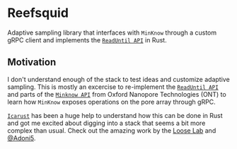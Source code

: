 # Reefsquid

Adaptive sampling library that interfaces with `MinKnow` through a custom gRPC client and implements the [`ReadUntil API`](https://github.com/nanoporetech/read_until_api) in Rust.

## Motivation

I don't understand enough of the stack to test ideas and customize adaptive sampling. This is mostly an excercise to re-implement the [`ReadUntil API`](https://github.com/nanoporetech/read_until_api) and parts of the [`Minknow API`](https://github.com/nanoporetech/minknow_api/tree/master/proto/minknow_api) from Oxford Nanopore Technologies (ONT) to learn how `MinKnow` exposes operations on the pore array through gRPC.

[`Icarust`](https://github.com/LooseLab/Icarust) has been a huge help to understand how this can be done in Rust and got me excited about digging into a stack that seems a bit more complex than usual. Check out the amazing work by the [Loose Lab](https://github.com/LooseLab) and [@Adoni5](https://github.com/Adoni5).

